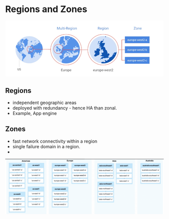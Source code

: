 # Regions and Zones
![img_1.png](img_1.png)


## Regions
- independent geographic areas
- deployed with redundancy - hence HA than zonal. 
- Example, App engine


## Zones
- fast network connectivity within a region
- single failure domain in a region. 
- 



![img.png](img.png)

